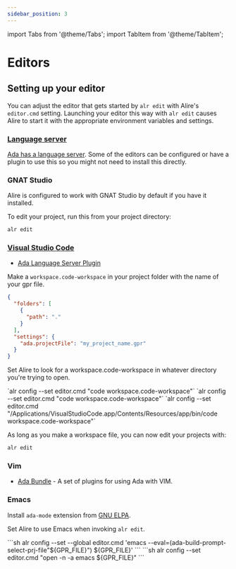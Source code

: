 ```yaml
---
sidebar_position: 3
---
```


import Tabs from '@theme/Tabs';
import TabItem from '@theme/TabItem';

# Editors

## Setting up your editor

You can adjust the editor that gets started by `alr edit` with Alire's
`editor.cmd` setting. Launching your editor this way with `alr edit`
causes Alire to start it with the appropriate environment variables and
settings.

### [Language server](https://github.com/AdaCore/ada_language_server)

[Ada has a language server](https://github.com/AdaCore/ada_language_server).
Some of the editors can be configured or have a plugin to use this so you might
not need to install this directly.

### GNAT Studio

Alire is configured to work with GNAT Studio by default if you have it
installed.

To edit your project, run this from your project directory:

```bash
alr edit
```

### [Visual Studio Code](https://code.visualstudio.com)

- [Ada Language Server Plugin](https://marketplace.visualstudio.com/items?itemName=AdaCore.ada)

Make a `workspace.code-workspace` in your project folder with the name of your gpr file.

```json
{
  "folders": [
    {
      "path": "."
    }
  ],
  "settings": {
    "ada.projectFile": "my_project_name.gpr"
  }
}
```

Set Alire to look for a workspace.code-workspace in whatever directory you're
trying to open.

<Tabs groupId="operating-systems">
  <TabItem value="win" label="Windows">`alr config --set editor.cmd "code workspace.code-workspace"`</TabItem>
  <TabItem value="linux" label="Linux">`alr config --set editor.cmd "code workspace.code-workspace"`</TabItem>
  <TabItem value="mac" label="macOS">`alr config --set editor.cmd "/Applications/VisualStudioCode.app/Contents/Resources/app/bin/code workspace.code-workspace"`</TabItem>
</Tabs>

As long as you make a workspace file, you can now edit your projects with:

```bash
alr edit
```

### Vim

- [Ada Bundle](https://github.com/krischik/vim-ada) - A set of plugins for
  using Ada with VIM.

### Emacs

Install `ada-mode` extension from [GNU ELPA](https://elpa.gnu.org/packages/ada-mode.html).

Set Alire to use Emacs when invoking `alr edit`.

<Tabs groupId="operating-systems">
  <TabItem value="linux" label="Linux">
```sh
alr config --set --global editor.cmd 'emacs --eval=(ada-build-prompt-select-prj-file"${GPR_FILE}") ${GPR_FILE}'
```
  </TabItem>
  <TabItem value="mac" label="macOS">
```sh
alr config --set editor.cmd "open -n -a emacs ${GPR_FILE}"
```
  </TabItem>
</Tabs>

